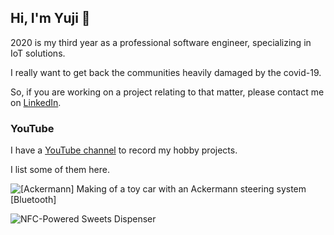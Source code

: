## Hi, I'm Yuji 👋

2020 is my third year as a professional software engineer, specializing in IoT solutions.

I really want to get back the communities heavily damaged by the covid-19.

So, if you are working on a project relating to that matter, please contact me on [LinkedIn](https://www.linkedin.com/in/yuji-tabata-76692018b/).

### YouTube

I have a [YouTube channel](https://www.youtube.com/channel/UCiO95Tufp1g0TtD9Q-xgw4A?view_as=subscriber) to record my hobby projects.

I list some of them here.

![[Ackermann] Making of a toy car with an Ackermann steering system [Bluetooth]](https://www.youtube.com/watch?v=bFkqx2st1tw)

![NFC-Powered Sweets Dispenser](https://www.youtube.com/watch?v=lmBeMiB2ICY)

<!--
**uztbt/uztbt** is a ✨ _special_ ✨ repository because its `README.md` (this file) appears on your GitHub profile.

Here are some ideas to get you started:

- 🔭 I’m currently working on ...
- 🌱 I’m currently learning ...
- 👯 I’m looking to collaborate on ...
- 🤔 I’m looking for help with ...
- 💬 Ask me about ...
- 📫 How to reach me: ...
- 😄 Pronouns: ...
- ⚡ Fun fact: ...
-->
